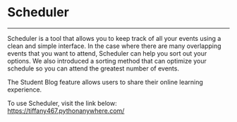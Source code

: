 # Scheduler
---
 Scheduler is a tool that allows you to keep track of all your events using a clean and simple interface. In the case where there are many overlapping events that you want to attend, Scheduler can help you sort out your options. We also introduced a sorting method that can optimize your schedule so you can attend the greatest number of events.  

 
The Student Blog feature allows users to share their online learning experience.  

To use Scheduler, visit the link below:
https://tiffany467.pythonanywhere.com/


